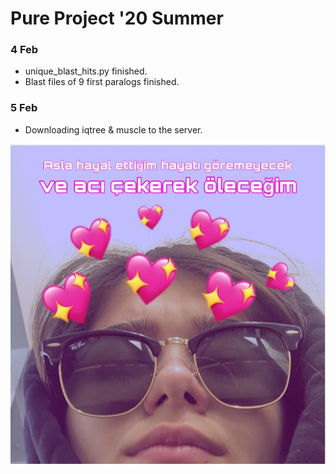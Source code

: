 # Pure Project '20 Summer

### 4 Feb
* unique_blast_hits.py finished. 
* Blast files of 9 first paralogs finished. 

### 5 Feb
* Downloading iqtree & muscle to the server. 


![picture](ACBF2D8A-0C7E-4D67-BD11-F5946EA34B7D_1_105_c.jpeg)
